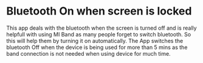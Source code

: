 # Bluetooth On when screen is locked

This app deals with the bluetooth when the screen is turned off and is really helpfull with using MI Band as many people forget to switch bluetooth. So this will help them by turning it on automatically.
The App switches the bluetooth Off when the device is being used for more than 5 mins as the band connection is not needed when using device for much time.
